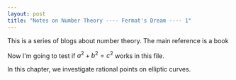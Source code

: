 ```yaml
---
layout: post
title: "Notes on Number Theory ---- Fermat's Dream ---- 1"
---
```


This is a series of blogs about number theory. The main reference is a book

Now I'm going to test if $a^2 + b^2 = c^2$ works in this file. 

In this chapter, we investigate rational points on elliptic curves. 